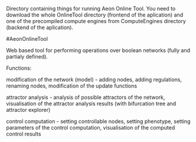 Directory containing things for running Aeon Online Tool.
You need to download the whole OnlineTool directory (frontend of the aplication) and one of the precompiled compute engines from ComputeEngines directory (backend of the aplication).

#AeonOnlineTool

Web based tool for performing operations over boolean networks (fully and partialy defined).

Functions:

modification of the network (model) - adding nodes, adding regulations, renaming nodes, modification of the update functions

attractor analysis - analysis of possible attractors of the network, visualisation of the attractor analysis results (with bifurcation tree and attractor explorer)   

control computation - setting controllable nodes, setting phenotype, setting parameters of the control computation, visualisation of the computed control results
